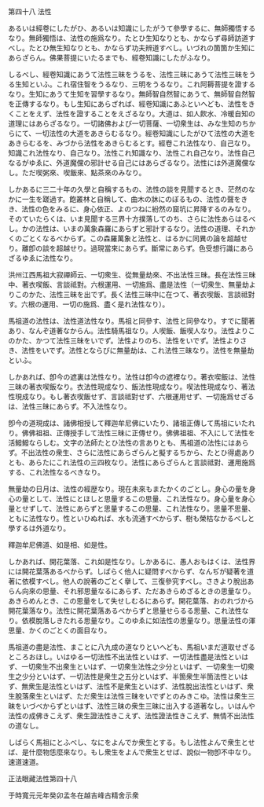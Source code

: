 

第四十八 法性  

  

 あるいは經卷にしたがひ、あるいは知識にしたがうて參學するに、無師獨悟するなり。無師獨悟は、法性の施爲なり。たとひ生知なりとも、かならず尋師訪道すべし。たとひ無生知なりとも、かならず功夫辨道すべし。いづれの箇箇か生知にあらざらん。佛果菩提にいたるまでも、經卷知識にしたがふなり。  

 しるべし、經卷知識にあうて法性三昧をうるを、法性三昧にあうて法性三昧をうる生知といふ。これ宿住智をうるなり、三明をうるなり。これ阿耨菩提を證するなり。生知にあうて生知を習學するなり。無師智自然智にあうて、無師智自然智を正傳するなり。もし生知にあらざれば、經卷知識にあふといへども、法性をきくことをえず、法性を證することをえざるなり。大道は、如人飮水、冷暖自知の道理にはあらざるなり。一切諸佛および一切菩薩、一切衆生は、みな生知のちからにて、一切法性の大道をあきらむるなり。經卷知識にしたがひて法性の大道をあきらむるを、みづから法性をあきらむるとす。經卷これ法性なり、自己なり。知識これ法性なり、自己なり。法性これ知識なり、法性これ自己なり。法性自己なるがゆゑに、外道魔儻の邪計せる自己にはあらざるなり。法性には外道魔儻なし。ただ喫粥來、喫飯來、點茶來のみなり。  

 しかあるに三二十年の久學と自稱するもの、法性の談を見聞するとき、茫然のなかに一生を蹉過す。飽叢林と自稱して、曲木の牀にのぼるもの、法性の聲をきき、法性の色をみるに、身心依正、よのつねに紛然の窟坑に昇降するのみなり。そのていたらくは、いま見聞する三界十方撲落してのち、さらに法性あらはるべし。かの法性は、いまの萬象森羅にあらずと邪計するなり。法性の道理、それかくのごとくなるべからず。この森羅萬象と法性と、はるかに同異の論を超越せり。離卽の談を超越せり。過現當來にあらず。斷常にあらず。色受想行識にあらざるゆゑに法性なり。  

  

 洪州江西馬祖大寂禪師云、一切衆生、從無量劫來、不出法性三昧。長在法性三昧中、著衣喫飯、言談祗對。六根運用、一切施爲、盡是法性（一切衆生、無量劫よりこのかた、法性三昧を出でず。長く法性三昧中に在つて、著衣喫飯、言談祗對す。六根の運用、一切の施爲、盡く是れ法性なり）。  

 馬祖道の法性は、法性道法性なり。馬祖と同參す、法性と同參なり。すでに聞著あり、なんぞ道著なからん。法性騎馬祖なり。人喫飯、飯喫人なり。法性よりこのかた、かつて法性三昧をいでず。法性よりのち、法性をいでず。法性よりさき、法性をいでず。法性とならびに無量劫は、これ法性三昧なり。法性を無量劫といふ。  

 しかあれば、卽今の遮裏は法性なり。法性は卽今の遮裡なり。著衣喫飯は、法性三昧の著衣喫飯なり。衣法性現成なり、飯法性現成なり。喫法性現成なり、著法性現成なり。もし著衣喫飯せず、言談祗對せず、六根運用せず、一切施爲せざるは、法性三昧にあらず。不入法性なり。  

卽今の道現成は、諸佛相授して釋迦牟尼佛にいたり、諸祖正傳して馬祖にいたれり。佛佛祖祖、正傳授手して法性三昧に正傳せり。佛佛祖祖、不入にして法性を活鱍鱍ならしむ。文字の法師たとひ法性の言ありとも、馬祖道の法性にはあらず。不出法性の衆生、さらに法性にあらざらんと擬するちから、たとひ得處ありとも、あらたにこれ法性の三四枚なり。法性にあらざらんと言談祗對、運用施爲する、これ法性なるべきなり。  

 無量劫の日月は、法性の經歴なり。現在未來もまたかくのごとし。身心の量を身心の量として、法性にとほしと思量するこの思量、これ法性なり。身心量を身心量とせずして、法性にあらずと思量するこの思量、これ法性なり。思量不思量、ともに法性なり。性といひぬれば、水も流通すべからず、樹も榮枯なかるべしと學するは外道なり。  

 釋迦牟尼佛道、如是相、如是性。  

 しかあれば、開花葉落、これ如是性なり。しかあるに、愚人おもはくは、法性界には開花葉落あるべからず。しばらく他人に疑問すべからず、なんぢが疑著を道著に依模すべし。他人の說著のごとく擧して、三復參究すべし。さきより脫出あらん向來の思量、それ邪思量なるにあらず、ただあきらめざるときの思量なり。あきらめんとき、この思量をして失せしむるにあらず。開花葉落、おのれづから開花葉落なり。法性に開花葉落あるべからずと思量せらるる思量、これ法性なり。依模脫落しきたれる思量なり。このゆゑに如法性の思量なり。思量法性の渾思量、かくのごとくの面目なり。  

 馬祖道の盡是法性、まことに八九成の道なりといへども、馬祖いまだ道取せざるところおほし。いはゆる一切法性不出法性といはず、一切法性盡是法性といはず、一切衆生不出衆生といはず、一切衆生法性之少分といはず、一切衆生一切衆生之少分といはず、一切法性是衆生之五分といはず、半箇衆生半箇法性といはず、無衆生是法性といはず、法性不是衆生といはず、法性脫出法性といはず、衆生脫落衆生といはず、ただ衆生は法性三昧をいでずとのみきこゆ。法性は衆生三昧をいづべからずといはず、法性三昧の衆生三昧に出入する道著なし。いはんや法性の成佛きこえず、衆生證法性きこえず、法性證法性きこえず、無情不出法性の道なし。  

 しばらく馬祖にとふべし、なにをよんでか衆生とする。もし法性よんで衆生とせば、是什麼物恁麼來なり。もし衆生をよんで衆生とせば、說似一物卽不中なり。速道速道。  

  

正法眼藏法性第四十八  

  

 于時寬元元年癸卯孟冬在越吉峰古精舍示衆  

  



